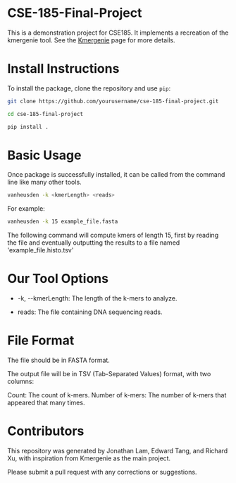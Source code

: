 # CSE-185-Final-Project

This is a demonstration project for CSE185. It implements a recreation of the kmergenie tool. See the [Kmergenie](http://kmergenie.bx.psu.edu/) page for more details.

# Install Instructions

To install the package, clone the repository and use `pip`:

```bash
git clone https://github.com/yourusername/cse-185-final-project.git

cd cse-185-final-project

pip install .
```

# Basic Usage
Once package is successfully installed, it can be called from the command line like many other tools. 

```bash
vanheusden -k <kmerLength> <reads>
```

For example:
```bash
vanheusden -k 15 example_file.fasta
```

The following command will compute kmers of length 15, first by reading the file and eventually outputting the results to a file named 'example_file.histo.tsv'

# Our Tool Options

- -k, --kmerLength: The length of the k-mers to analyze.
  
- reads: The file containing DNA sequencing reads.

# File Format

The file should be in FASTA format.

The output file will be in TSV (Tab-Separated Values) format, with two columns:

Count: The count of k-mers.
Number of k-mers: The number of k-mers that appeared that many times.


# Contributors

This repository was generated by Jonathan Lam, Edward Tang, and Richard Xu, with inspiration from Kmergenie as the main project.

Please submit a pull request with any corrections or suggestions.
